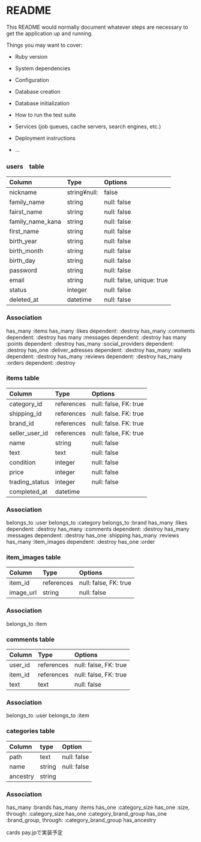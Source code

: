 # README

This README would normally document whatever steps are necessary to get the
application up and running.

Things you may want to cover:

* Ruby version

* System dependencies

* Configuration

* Database creation

* Database initialization

* How to run the test suite

* Services (job queues, cache servers, search engines, etc.)

* Deployment instructions

* ...


### users　table
|Column	|Type	|Options|
|:------|:----|:------|
|nickname |string¥null: |false	|
|family_name	|string	|null: false|
|fairst_name	|string	|null: false |
|family_name_kana	|string	|null: false|
|first_name	|string	|null: false|
|birth_year	|string	|null: false|
|birth_month	|string	|null: false|
|birth_day	|string	|null: false|
|password	|string	|null: false|
|email	|string	|null: false, unique: true|
|status	|integer	|null: false|
|deleted_at	|datetime	|null: false|

### Association
has_many :items
has_many :likes dependent: :destroy
has_many :comments dependent: :destroy
has many :messages dependent: :destroy
has many :points dependent: :destroy
has_many :social_providers dependent: :destroy
has_one :deliver_adresses dependent: :destroy
has_many :wallets dependent: :destroy
has_many :reviews dependent: :destroy
has_many :orders dependent: :destroy



### items table
|Column	|Type	|Options|
|:------|:----|:------|
|category_id	|references	|null: false, FK: true|
|shipping_id	|references	|null: false. FK: true|
|brand_id	|references	|null: false. FK: true|
|seller_user_id	|references	|null: false, FK: true|
|name	|string	|null: false|
|text	|text	|null: false|
|condition	|integer	|null: false|
|price	|integer	|null: false|
|trading_status	|integer	|null: false|
|completed_at	|datetime	|

### Association
belongs_to :user
belongs_to :category
belongs_to :brand
has_many :likes dependent: :destroy
has_many :comments dependent: :destroy
has_many :messages dependent: :destroy
has_one :shipping
has_many :reviews
has_many :item_images dependent: :destroy
has_one :order



### item_images table
|Column	|Type	|Options|
|:------|:----|:------|
|item_id	|references	|null: false, FK: true|
|image_url	|string	|null: false|

### Association
belongs_to :item


### comments table
|Column	|Type	|Options|
|:------|:----|:------|
|user_id	|references	|null: false, FK: true|
|item_id	|references	|null: false, FK: true|
|text	|text	|null: false|

### Association
belongs_to :user
belongs_to :item


### categories table
|Column	|type	|Option|
|:------|:----|:-----|
|path	|text	|null: false|
|name	|string	|null: false|
|ancestry	|string	|

### Association
has_many :brands
has_many :items
has_one :category_size
has_one :size, through: :category_size
has_one :category_brand_group
has_one :brand_group, through: :category_brand_group
has_ancestry

cards
pay.jpで実装予定